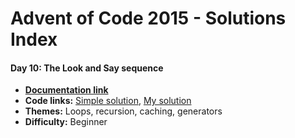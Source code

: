 # Advent of Code 2015 - Solutions Index

#### Day 10: The Look and Say sequence

* [**Documentation link**](day_10.md)
* **Code links:**
  [Simple solution](../src/aoc_2015_simple/day_10.py),
  [My solution](../src/aoc_2015/day_10.py)
* **Themes:** Loops, recursion, caching, generators
* **Difficulty:** Beginner
